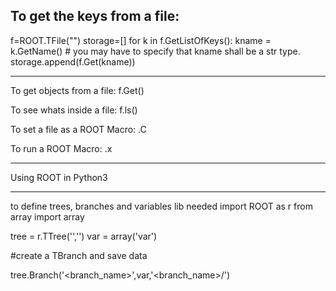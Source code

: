To get the keys from a file:
--------------------------
f=ROOT.TFile("<filename>")
storage=[]
for k in f.GetListOfKeys():
    kname = k.GetName() # you may have to specify that kname shall be a str type.
    storage.append(f.Get(kname))

**************************
To get objects from a file:
f.Get(<obj name>)

To see whats inside a file:
f.ls()

To set a file as a ROOT Macro:
<file>.C

To run a ROOT Macro:
.x <file>


**************************
Using ROOT in Python3
**************************
to define trees, branches and variables
lib needed
import ROOT as r
from array import array

tree = r.TTree('<name>','<name>')
var = array('var')

#create a TBranch and save data

tree.Branch('<branch_name>',var,'<branch_name>/<type>')


